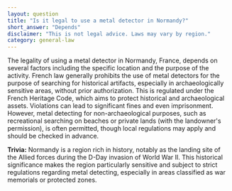 ```yaml
---
layout: question
title: "Is it legal to use a metal detector in Normandy?"
short_answer: "Depends"
disclaimer: "This is not legal advice. Laws may vary by region."
category: general-law
---
```

The legality of using a metal detector in Normandy, France, depends on several factors including the specific location and the purpose of the activity. French law generally prohibits the use of metal detectors for the purpose of searching for historical artifacts, especially in archaeologically sensitive areas, without prior authorization. This is regulated under the French Heritage Code, which aims to protect historical and archaeological assets. Violations can lead to significant fines and even imprisonment. However, metal detecting for non-archaeological purposes, such as recreational searching on beaches or private lands (with the landowner's permission), is often permitted, though local regulations may apply and should be checked in advance.

**Trivia:** Normandy is a region rich in history, notably as the landing site of the Allied forces during the D-Day invasion of World War II. This historical significance makes the region particularly sensitive and subject to strict regulations regarding metal detecting, especially in areas classified as war memorials or protected zones.
